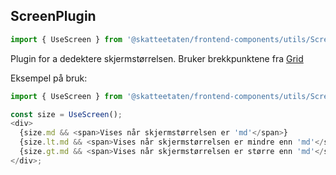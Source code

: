 ## ScreenPlugin

```js noeditor beskrivelse
import { UseScreen } from '@skatteetaten/frontend-components/utils/ScreenPlugin';
```

Plugin for a dedektere skjermstørrelsen.
Bruker brekkpunktene fra [Grid](#grid)

Eksempel på bruk:

```js
import { UseScreen } from '@skatteetaten/frontend-components/utils/ScreenPlugin';

const size = UseScreen();
<div>
  {size.md && <span>Vises når skjermstørrelsen er 'md'</span>}
  {size.lt.md && <span>Vises når skjermstørrelsen er mindre enn 'md'</span>}
  {size.gt.md && <span>Vises når skjermstørrelsen er større enn 'md'</span>}
</div>;
```
